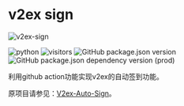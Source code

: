 # v2ex sign

![v2ex-sign](https://socialify.git.ci/Oakwen/v2ex-sign/image?font=Inter&forks=1&issues=1&language=1&owner=1&pulls=1&stargazers=1&theme=Light)

![python](https://img.shields.io/badge/language-javascript-success.svg)   ![visitors](https://github-visitor-badge.glitch.me/badge?page_id=Oakwen.v2ex-sign)    ![GitHub package.json version](https://img.shields.io/github/package-json/v/Oakwen/v2ex-sign)    ![GitHub package.json dependency version (prod)](https://img.shields.io/github/package-json/dependency-version/Oakwen/v2ex-sign/axios)

利用github action功能实现v2ex的自动签到功能。

原项目请参见：[V2ex-Auto-Sign](https://github.com/Wenmoux/V2ex-Auto-Sign)。
